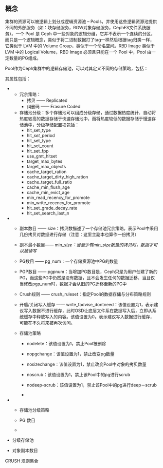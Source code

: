 ## 概念

集群的资源可以被逻辑上划分成逻辑资源池 – Pools，并使用这些逻辑资源池提供不同的外部服务（如：块存储服务，RGW对象存储服务，CephFS文件系统服务）。一个 Pool 是 Ceph 中一些对象的逻辑分组，它并不表示一个连续的分区，而只是一个逻辑概念，类似于将二进制数据打了tag一样然后根据tag归类一样，它类似于 LVM 中的 Volume Group，类似于一个命名空间。RBD Image 类似于 LVM 中的 Logical Volume，RBD Image 必须且只能在一个 Pool 中，Pool 由一定数量的PG组成。

Pool作为Ceph集群中的逻辑存储池，可以对其定义不同的存储策略，包括：



其属性包括：

* * 冗余策略：
    * 拷贝 —— Replicated
    * 纠删码 —— Erasure Coded
  * 存储池分级：多个存储池可以组成分级存储，通过数据热度统计，自动将热度较高的数据存储于快速存储池中，而将热度较低的数据存储于慢速存储池中，分级存储配置项包括：
    * hit\_set\_type
    * hit\__set_\_period
    * hit\_set\_type
    * hit\_set\_count
    * hit\_set\_fpp
    * use\_gmt\_hitset
    * target\_max\_bytes
    * target\_max\_objects
    * cache\_target\_ration
    * cache\_target\_dirty\_high\_ration
    * cache\_target\_full\_ratio
    * cache\_min\_flush\_age
    * cache\_min\_evict\_age
    * min\_read\_recency\_for\_promote
    * min\_write\_recency\_for\_promote
    * hit\_set\_grade\_decay\_rate
    * hit\_set\_search\_last\_n

* * 副本数目 —— size：拷贝数描述了一个存储池冗余策略，表示Pool中采用几份拷贝对数据进行存储（注意：这里主副本也算作一份拷贝）
  * 副本最小数目—— min\__size：当至少有min\_size数量的拷贝时，数据才可以被读写_

  * PG数目 —— pg\_num：一个存储资源池中PG的数量

  * PGP数目 —— pgpnum：当增加PG数目是，Ceph只是为用户创建了新的PG，而这些PG中仍然是没有数据，且不会发生任何的数据迁移，当且仅当修改pgp\_num时，数据才会从旧的PG迁移至新的PG中

  * Crush规则 —— crush\_ruleset：指定Pool的数据存储与分布策略规则

  * 开启/关闭写入缓存 —— write\_fadvise\_dontneed：该值设置为1，表示建议写入数据不进行缓存，此时OSD让底层文件系在数据写入后，立即从系统缓存中释放写入的内容。该值设置为0，表示建议写入数据进行缓存，可能在不久将来被再次访问。

  * 存储池策略

    * nodelete：该值设置为1，禁止Pool被删除

    * nopgchange：该值设置为1，禁止改变pg数量

    * nosizechange：该值设置为1，禁止改变Pool中对象的拷贝数量

    * noscrub：该值设置为1，禁止该Pool中的pg进行scrub

    * nodeep-scrub：该值设置为1，禁止该Pool中的pg进行deep－scrub

    * 
* * 存储池分级策略

  * PG 数目

  * 

* 分级存储池
* 对象副本数目

CRUSH 规则集合

